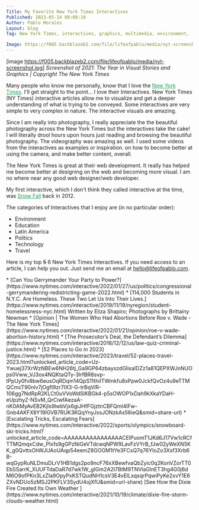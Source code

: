 ```yaml
---
Title: My Favorite New York Times Interactives
Published: 2023-05-14 00:08:10
Author: Pablo Morales
Layout: blog
Tag: New York Times, interactives, graphics, multimedia, environment, 

Image: https://f005.backblazeb2.com/file/lifeofpablo/media/nyt-screenshot.jpg
---
```

<style>
.interactive-links a {
color:  #239b56;
}


.interactive-links a {
color:  #239b56;
}




</style>
[image https://f005.backblazeb2.com/file/lifeofpablo/media/nyt-screenshot.jpg]
*Screenshot of 2021: The Year in Visual Stories and Graphics | Copyright The New York Times*

Many people who know me personally, know that I love the <span class="interactive-links" markdown="1">[New York Times](https://www.nytimes.com)</span>. I'll get straight to the point... I love their Interactives. New York Times (NY Times) interactive articles allow me to visualize and get a deeper understanding of what is trying to be conveyed. Some interactives are very simple to very complex in nature. The interactive visuals are amazing. 

Since I am really into photography, I really appreciate the the beautiful photography across the New York Times but the interactives take the cake! I will literally drool hours upon hours just reading and browsing the beautiful photography. The videography was amazing as well. I used some videos from the interactives as examples or inspiration. on how to become better at using the camera,  and make better content, overall.

The New York Times is great at their web development. It really has helped me become better at designing on the web and becoming more visual. I am no where near any good web designer/web developer.

My first interactive, which I don't think they called interactive at the time, was <span class="interactive-links" markdown="1">[Snow Fall](https://www.nytimes.com/projects/2012/snow-fall/index.html#/?part=tunnel-creek)</span> back in 2012.

The categories of Interactives that I enjoy are (in no particular order):

* Environment
* Education
* Latin America
* Politics
* Technology
* Travel


Here is my top ~~5~~ 6 New York Times Interactives. If you need access to an article, I can help you out. Just send me an email at hello@lifeofpablo.com.
<div class="interactive-links" markdown="1">
* [Can You Gerrymander Your Party to Power?](https://www.nytimes.com/interactive/2022/01/27/us/politics/congressional-gerrymandering-redistricting-game-2022.html)
* [114,000 Students in N.Y.C. Are Homeless. These Two Let Us Into Their Lives.](https://www.nytimes.com/interactive/2019/11/19/nyregion/student-homelessness-nyc.html) Written by Eliza Shapiro; Photographs by Brittainy Newman
* [Opinion | The Women Who Had Abortions Before Roe v. Wade - The New York Times](https://www.nytimes.com/interactive/2022/01/21/opinion/roe-v-wade-abortion-history.html)
* [The Prosecutor’s Deal, the Defendant’s Dilemma](https://www.nytimes.com/interactive/2016/12/12/us/law-quiz-criminal-justice.html)
* [52 Places to Go in 2023](https://www.nytimes.com/interactive/2023/travel/52-places-travel-2023.html?unlocked_article_code=Uz-Ywuej37XrWzNBEw6NH26tj_Ga9GP64zbayszdGlisaIDZz1a81QEPXWJnNUOps0Vww_VJ3ox4NQKtaQTy-3lrfBR8svp-tPpUy0fv8bw6eusOqRDqm14QpS11thiITWmkfu8xPpw0JckfQvOz4u9eTTMQCmcT90nlv7jOgfI9zr7IX3-G-trBqVlR-106gg7NdRpR2KLCt0uVVoWdSlKBGk4-p5sOWOP1xDah9kXkaYDaH-eUpzhyZ-NSvM_QrCiwfAezaA-nK0AMyAvEB2Kjls9lwbVjx6giJHfFGjztnCBFQml4IFw-Gnb4AKFX8Y19IGVB7RUK3KQqYnyJssJONzkAs56ieQ&smid=share-url)
* [Escalating Tricks, Escalating Fears](https://www.nytimes.com/interactive/2022/sports/olympics/snowboard-ski-tricks.html?unlocked_article_code=AAAAAAAAAAAAAAAACEIPuomT1JKd6J17Vw1cRCfTTMQmqxCdw_PIxfs9gGPzNiGeVTdcwqNPW9LavFzVYrB_fJw02yWeXN5KK_g0QvttxOhWJUAoUAqp54eemZ8GOGM1tYe3FCsQ7q76YIoZo3Xsf3Xrb6B-wqGypRuNLDmuDLrV1HB1dgs2po9ncF76xXBewfvaQbZyic0q2KonVZorTT0EbSSarrK_XUUFTdaDaR7d7wk1W_gIGm2A2I7BtM9TNVlaGlnET3hg4G0j6dM6O9ofPKn3LxZIa9OpyPxKSTQudNH1csV3E4vElLxqsqrPqwiPyKe2xvY1E6ZXvNDUo5zMSJ2PKFLV3SydU4ojXfU&smid=url-share)
[See How the Dixie Fire Created Its Own Weather
](https://www.nytimes.com/interactive/2021/10/19/climate/dixie-fire-storm-clouds-weather.html)

</div>
